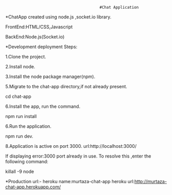                                              #Chat Application
																						 
*ChatApp created using node.js ,socket.io library.

FrontEnd:HTML/CSS,Javascript

BackEnd:Node.js(Socket.io)

*Development deployment Steps:

1.Clone the project.

2.Install node.

3.Install the node package manager(npm).

5.Migrate to the chat-app directory,if not already present.

  cd chat-app
	
6.Install the app, run the command.

   npm run install
	 
6.Run the application.

  npm run dev.
	
8.Application is active on port 3000.
  url:http://localhost:3000/
	
If displaying error:3000 port already in use.
To resolve this ,enter the following command:

  killall -9 node
  
 *Production url:-
 heroku name:murtaza-chat-app
 heroku url:http://murtaza-chat-app.herokuapp.com/
